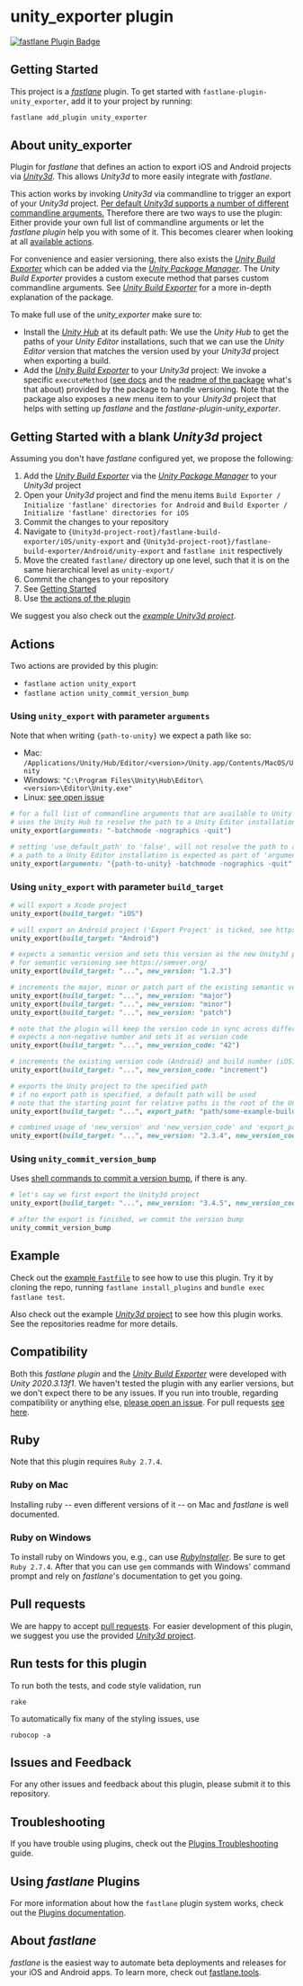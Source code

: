 # unity_exporter plugin

[![fastlane Plugin Badge](https://rawcdn.githack.com/fastlane/fastlane/master/fastlane/assets/plugin-badge.svg)](https://rubygems.org/gems/fastlane-plugin-unity_exporter)


## Getting Started

This project is a [_fastlane_](https://github.com/fastlane/fastlane) plugin. To get started with `fastlane-plugin-unity_exporter`, add it to your project by running:

```bash
fastlane add_plugin unity_exporter
```


## About unity_exporter

Plugin for _fastlane_ that defines an action to export iOS and Android projects via [_Unity3d_](https://unity.com/). This allows _Unity3d_ to more easily integrate with _fastlane_. 

This action works by invoking _Unity3d_ via commandline to trigger an export of your _Unity3d_ project. [Per default _Unity3d_ supports a number of different commandline arguments.](https://docs.unity3d.com/Manual/CommandLineArguments.html) Therefore there are two ways to use the plugin: Either provide your own full list of commandline arguments or let the _fastlane plugin_ help you with some of it. This becomes clearer when looking at all [available actions](#actions).

For convenience and easier versioning, there also exists the [_Unity Build Exporter_](https://github.com/ar-met/unity-build-exporter) which can be added via the [_Unity Package Manager_](https://docs.unity3d.com/Manual/Packages.html). The _Unity Build Exporter_ provides a custom execute method that parses custom commandline arguments. See [_Unity Build Exporter_](https://github.com/ar-met/unity-build-exporter) for a more in-depth explanation of the package.

To make full use of the *unity_exporter* make sure to:
* Install the [_Unity Hub_](https://docs.unity3d.com/Manual/GettingStartedInstallingHub.html) at its default path: We use the _Unity Hub_ to get the paths of your _Unity Editor_ installations,  such that we can use the _Unity Editor_ version that matches the version used by your _Unity3d_ project when exporting a build.
* Add the [_Unity Build Exporter_](https://github.com/ar-met/unity-build-exporter) to your _Unity3d_ project: We invoke a specific `executeMethod` ([see docs](https://docs.unity3d.com/Manual/CommandLineArguments.html) and the [readme of the package](https://github.com/ar-met/unity-build-exporter/blob/master/Assets/BuildExporter/README.md) what's that about) provided by the package to handle versioning. Note that the package also exposes a new menu item to your _Unity3d_ project that helps with setting up _fastlane_ and the *fastlane-plugin-unity_exporter*.


## Getting Started with a blank _Unity3d_ project

Assuming you don't have _fastlane_ configured yet, we propose the following:
1) Add the [_Unity Build Exporter_](https://github.com/ar-met/unity-build-exporter) via the [_Unity Package Manager_](https://docs.unity3d.com/Manual/Packages.html) to your _Unity3d_ project
2) Open your _Unity3d_ project and find the menu items `Build Exporter / Initialize 'fastlane' directories for Android` and `Build Exporter / Initialize 'fastlane' directories for iOS`
3) Commit the changes to your repository
4) Navigate to `{Unity3d-project-root}/fastlane-build-exporter/iOS/unity-export` and `{Unity3d-project-root}/fastlane-build-exporter/Android/unity-export` and `fastlane init` respectively
5) Move the created `fastlane/` directory up one level, such that it is on the same hierarchical level as `unity-export/`
6) Commit the changes to your repository
7) See [Getting Started](#getting-started)
8) Use [the actions of the plugin](#actions)

We suggest you also check out the [_example Unity3d project_](https://github.com/ar-met/fastlane-plugin-unity-exporter-example-project).


## Actions

Two actions are provided by this plugin:
* `fastlane action unity_export`
* `fastlane action unity_commit_version_bump`

### Using `unity_export` with parameter `arguments`

Note that when writing `{path-to-unity}` we expect a path like so:
* Mac: `/Applications/Unity/Hub/Editor/<version>/Unity.app/Contents/MacOS/Unity`
* Windows: `"C:\Program Files\Unity\Hub\Editor\<version>\Editor\Unity.exe"`
* Linux: [see open issue](https://github.com/ar-met/fastlane-plugin-unity-exporter/issues/1)

```ruby
# for a full list of commandline arguments that are available to Unity see https://docs.unity3d.com/Manual/CommandLineArguments.html
# uses the Unity Hub to resolve the path to a Unity Editor installation
unity_export(arguments: "-batchmode -nographics -quit") 

# setting 'use_default_path' to 'false', will not resolve the path to a Unity Editor installation via the Unity Hub
# a path to a Unity Editor installation is expected as part of 'arguments'
unity_export(arguments: "{path-to-unity} -batchmode -nographics -quit", use_default_paths: false)
```

### Using `unity_export` with parameter `build_target` 

```ruby
# will export a Xcode project
unity_export(build_target: "iOS") 

# will export an Android project ('Export Project' is ticked, see https://docs.unity3d.com/Manual/android-BuildProcess.html)
unity_export(build_target: "Android")

# expects a semantic version and sets this version as the new Unity3d project version
# for semantic versioning see https://semver.org/
unity_export(build_target: "...", new_version: "1.2.3")

# increments the major, minor or patch part of the existing semantic version
unity_export(build_target: "...", new_version: "major")
unity_export(build_target: "...", new_version: "minor")
unity_export(build_target: "...", new_version: "patch")

# note that the plugin will keep the version code in sync across different platforms: version code (Android) and build number (iOS) will be the same
# expects a non-negative number and sets it as version code
unity_export(build_target: "...", new_version_code: "42")

# increments the existing version code (Android) and build number (iOS)
unity_export(build_target: "...", new_version_code: "increment")

# exports the Unity project to the specified path
# if no export path is specified, a default path will be used
# note that the starting point for relative paths is the root of the Unity project
unity_export(build_target: "...", export_path: "path/some-example-builds-directory")

# combined usage of 'new_version' and 'new_version_code' and 'export_path'
unity_export(build_target: "...", new_version: "2.3.4", new_version_code: "0", export_path: "path/Builds")
```

### Using `unity_commit_version_bump`

Uses [shell commands to commit a version bump](https://github.com/ar-met/fastlane-plugin-unity-exporter/blob/master/lib/fastlane/plugin/unity_exporter/actions/unity_commit_version_bump.rb), if there is any.

```ruby
# let's say we first export the Unity3d project
unity_export(build_target: "...", new_version: "3.4.5", new_version_code: "0")

# after the export is finished, we commit the version bump
unity_commit_version_bump
```


## Example

Check out the [example `Fastfile`](fastlane/Fastfile) to see how to use this plugin. Try it by cloning the repo, running `fastlane install_plugins` and `bundle exec fastlane test`.

Also check out the example [_Unity3d_ project](https://github.com/ar-met/fastlane-plugin-unity-exporter-example-project) to see how this plugin works. See the repositories readme for more details.


## Compatibility

Both this _fastlane plugin_ and the [_Unity Build Exporter_](https://github.com/ar-met/unity-build-exporter) were developed with _Unity 2020.3.13f1_. We haven't tested the plugin with any earlier versions, but we don't expect there to be any issues. If you run into trouble, regarding compatibility or anything else, [please open an issue](https://github.com/ar-met/unity-build-exporter/issues). For pull requests [see here](#pull-requests).


## Ruby

Note that this plugin requires `Ruby 2.7.4`. 

### Ruby on Mac

Installing ruby -- even different versions of it -- on Mac and _fastlane_ is well documented.

### Ruby on Windows

To install ruby on Windows you, e.g., can use [_RubyInstaller_](https://rubyinstaller.org/downloads/). Be sure to get `Ruby 2.7.4`. After that you can use `gem` commands with Windows' command prompt and rely on _fastlane_'s documentation to get you going.


## Pull requests

We are happy to accept [pull requests](https://github.com/ar-met/unity-build-exporter/pulls). For easier development of this plugin, we suggest you use the provided [_Unity3d_ project](https://github.com/ar-met/fastlane-plugin-unity-exporter-dev-project).


## Run tests for this plugin

To run both the tests, and code style validation, run

```
rake
```

To automatically fix many of the styling issues, use
```
rubocop -a
```


## Issues and Feedback

For any other issues and feedback about this plugin, please submit it to this repository.


## Troubleshooting

If you have trouble using plugins, check out the [Plugins Troubleshooting](https://docs.fastlane.tools/plugins/plugins-troubleshooting/) guide.


## Using _fastlane_ Plugins


For more information about how the `fastlane` plugin system works, check out the [Plugins documentation](https://docs.fastlane.tools/plugins/create-plugin/).


## About _fastlane_

_fastlane_ is the easiest way to automate beta deployments and releases for your iOS and Android apps. To learn more, check out [fastlane.tools](https://fastlane.tools).
